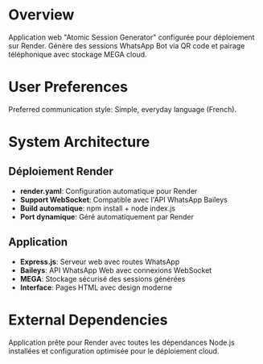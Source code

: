 # Overview

Application web "Atomic Session Generator" configurée pour déploiement sur Render. Génère des sessions WhatsApp Bot via QR code et pairage téléphonique avec stockage MEGA cloud.

# User Preferences

Preferred communication style: Simple, everyday language (French).

# System Architecture

## Déploiement Render
- **render.yaml**: Configuration automatique pour Render
- **Support WebSocket**: Compatible avec l'API WhatsApp Baileys
- **Build automatique**: npm install + node index.js
- **Port dynamique**: Géré automatiquement par Render

## Application
- **Express.js**: Serveur web avec routes WhatsApp
- **Baileys**: API WhatsApp Web avec connexions WebSocket
- **MEGA**: Stockage sécurisé des sessions générées
- **Interface**: Pages HTML avec design moderne

# External Dependencies

Application prête pour Render avec toutes les dépendances Node.js installées et configuration optimisée pour le déploiement cloud.